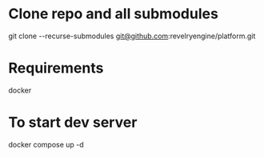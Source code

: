 # Clone repo and all submodules

git clone --recurse-submodules git@github.com:revelryengine/platform.git

# Requirements

docker

# To start dev server

docker compose up -d
